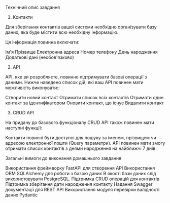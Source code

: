 Технічний опис завдання

1. Контакти

Для зберігання контактів вашої системи необхідно організувати базу даних, яка буде містити всю необхідну інформацію.

Ця інформація повинна включати:

Ім'я
Прізвище
Електронна адреса
Номер телефону
День народження
Додаткові дані (необов'язково)


2. API

API, яке ви розробляєте, повинно підтримувати базові операції з даними. Нижче наведено список дій, які ваш API повинен мати можливість виконувати::

Створити новий контакт
Отримати список всіх контактів
Отримати один контакт за ідентифікатором
Оновити контакт, що існує
Видалити контакт


3. CRUD API

На придачу до базового функціоналу CRUD API також повинен мати наступні функції:

Контакти повинні бути доступні для пошуку за іменем, прізвищем чи адресою електронної пошти (Query параметри).
API повинен мати змогу отримати список контактів з днями народження на найближчі 7 днів.


Загальні вимоги до виконання домашнього завдання

Використання фреймворку FastAPI для створення API
Використання ORM SQLAlchemy для роботи з базою даних
В якості бази даних слід використовувати PostgreSQL.
Підтримка CRUD операцій для контактів
Підтримка зберігання дати народження контакту
Надання Swagger документації для REST API
Використання модуля перевірки валідності даних Pydantic